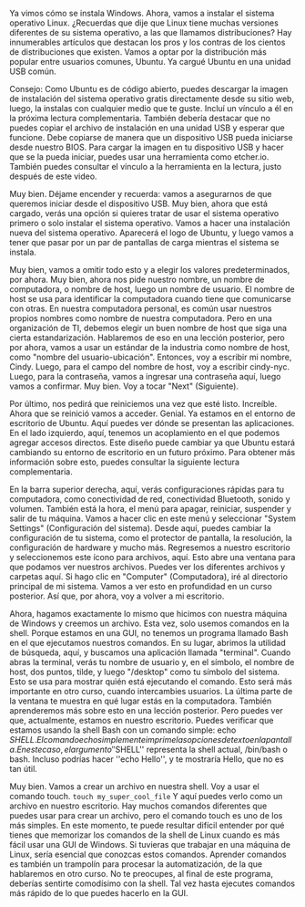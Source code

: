 Ya vimos cómo se instala Windows. Ahora, vamos a instalar el sistema operativo Linux. ¿Recuerdas que dije que Linux tiene muchas versiones diferentes de su sistema operativo, a las que llamamos distribuciones? Hay innumerables artículos que destacan los pros y los contras de los cientos de distribuciones que existen. Vamos a optar por la distribución más popular entre usuarios comunes, Ubuntu. Ya cargué Ubuntu en una unidad USB común.

Consejo: Como Ubuntu es de código abierto, puedes descargar la imagen de instalación del sistema operativo gratis directamente desde su sitio web, luego, la instalas con cualquier medio que te guste. Incluí un vínculo a él en la próxima lectura complementaria. También debería destacar que no puedes copiar el archivo de instalación en una unidad USB y esperar que funcione. Debe copiarse de manera que un dispositivo USB pueda iniciarse desde nuestro BIOS. Para cargar la imagen en tu dispositivo USB y hacer que se la pueda iniciar, puedes usar una herramienta como etcher.io. También puedes consultar el vínculo a la herramienta en la lectura, justo después de este video.

Muy bien. Déjame encender y recuerda: vamos a asegurarnos de que queremos iniciar desde el dispositivo USB. Muy bien, ahora que está cargado, verás una opción si quieres tratar de usar el sistema operativo primero o solo instalar el sistema operativo. Vamos a hacer una instalación nueva del sistema operativo. Aparecerá el logo de Ubuntu, y luego vamos a tener que pasar por un par de pantallas de carga mientras el sistema se instala.

Muy bien, vamos a omitir todo esto y a elegir los valores predeterminados, por ahora. Muy bien, ahora nos pide nuestro nombre, un nombre de computadora, o nombre de host, luego un nombre de usuario. El nombre de host se usa para identificar la computadora cuando tiene que comunicarse con otras. En nuestra computadora personal, es común usar nuestros propios nombres como nombre de nuestra computadora. Pero en una organización de TI, debemos elegir un buen nombre de host que siga una cierta estandarización. Hablaremos de eso en una lección posterior, pero por ahora, vamos a usar un estándar de la industria como nombre de host, como "nombre del usuario-ubicación". Entonces, voy a escribir mi nombre, Cindy. Luego, para el campo del nombre de host, voy a escribir cindy-nyc. Luego, para la contraseña, vamos a ingresar una contraseña aquí, luego vamos a confirmar. Muy bien. Voy a tocar "Next" (Siguiente).

Por último, nos pedirá que reiniciemos una vez que esté listo. Increíble. Ahora que se reinició vamos a acceder. Genial. Ya estamos en el entorno de escritorio de Ubuntu. Aquí puedes ver dónde se presentan las aplicaciones. En el lado izquierdo, aquí, tenemos un acoplamiento en el que podemos agregar accesos directos. Este diseño puede cambiar ya que Ubuntu estará cambiando su entorno de escritorio en un futuro próximo. Para obtener más información sobre esto, puedes consultar la siguiente lectura complementaria.

En la barra superior derecha, aquí, verás configuraciones rápidas para tu computadora, como conectividad de red, conectividad Bluetooth, sonido y volumen. También está la hora, el menú para apagar, reiniciar, suspender y salir de tu máquina. Vamos a hacer clic en este menú y seleccionar "System Settings" (Configuración del sistema). Desde aquí, puedes cambiar la configuración de tu sistema, como el protector de pantalla, la resolución, la configuración de hardware y mucho más. Regresemos a nuestro escritorio y seleccionemos este ícono para archivos, aquí. Esto abre una ventana para que podamos ver nuestros archivos. Puedes ver los diferentes archivos y carpetas aquí. Si hago clic en "Computer" (Computadora), iré al directorio principal de mi sistema. Vamos a ver esto en profundidad en un curso posterior. Así que, por ahora, voy a volver a mi escritorio.

Ahora, hagamos exactamente lo mismo que hicimos con nuestra máquina de Windows y creemos un archivo. Esta vez, solo usemos comandos en la shell. Porque estamos en una GUI, no tenemos un programa llamado Bash en el que ejecutamos nuestros comandos. En su lugar, abrimos la utilidad de búsqueda, aquí, y buscamos una aplicación llamada "terminal". Cuando abras la terminal, verás tu nombre de usuario y, en el símbolo, el nombre de host, dos puntos, tilde, y luego "/desktop" como tu símbolo del sistema. Esto se usa para mostrar quién está ejecutando el comando. Esto será más importante en otro curso, cuando intercambies usuarios. La última parte de la ventana te muestra en qué lugar estás en la computadora. También aprenderemos más sobre esto en una lección posterior. Pero puedes ver que, actualmente, estamos en nuestro escritorio. Puedes verificar que estamos usando la shell Bash con un comando simple: echo $SHELL. El comando echo simplemente imprime las opciones de texto en la pantalla. En este caso, el argumento ''$SHELL'' representa la shell actual, /bin/bash o bash. Incluso podrías hacer ''echo Hello'', y te mostraría Hello, que no es tan útil.

Muy bien. Vamos a crear un archivo en nuestra shell. Voy a usar el comando touch. `touch my_super_cool_file` Y aquí puedes verlo como un archivo en nuestro escritorio. Hay muchos comandos diferentes que puedes usar para crear un archivo, pero el comando touch es uno de los más simples. En este momento, te puede resultar difícil entender por qué tienes que memorizar los comandos de la shell de Linux cuando es más fácil usar una GUI de Windows. Si tuvieras que trabajar en una máquina de Linux, sería esencial que conozcas estos comandos. Aprender comandos es también un trampolín para procesar la automatización, de la que hablaremos en otro curso. No te preocupes, al final de este programa, deberías sentirte comodísimo con la shell. Tal vez hasta ejecutes comandos más rápido de lo que puedes hacerlo en la GUI.
